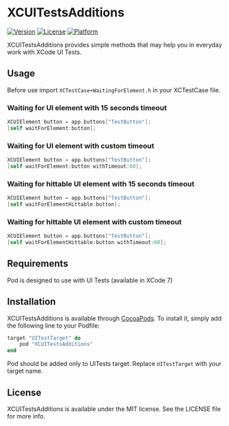 # XCUITestsAdditions

[![Version](https://img.shields.io/cocoapods/v/XCUITestsAdditions.svg?style=flat)](http://cocoapods.org/pods/XCUITestsAdditions)
[![License](https://img.shields.io/cocoapods/l/XCUITestsAdditions.svg?style=flat)](http://cocoapods.org/pods/XCUITestsAdditions)
[![Platform](https://img.shields.io/cocoapods/p/XCUITestsAdditions.svg?style=flat)](http://cocoapods.org/pods/XCUITestsAdditions)

XCUITestsAdditions provides simple methods that may help you in everyday work with XCode UI Tests.

## Usage

Before use import `XCTestCase+WaitingForElement.h` in your XCTestCase file.

### Waiting for UI element with 15 seconds timeout

```objective-c
XCUIElement button = app.buttons["TestButton"];
[self waitForElement:button];
```

### Waiting for UI element with custom timeout

```objective-c
XCUIElement button = app.buttons["TestButton"];
[self waitForElement:button withTimeout:60];
```

### Waiting for hittable UI element with 15 seconds timeout

```objective-c
XCUIElement button = app.buttons["TestButton"];
[self waitForElementHittable:button];
```

### Waiting for hittable UI element with custom timeout

```objective-c
XCUIElement button = app.buttons["TestButton"];
[self waitForElementHittable:button withTimeout:60];
```

## Requirements

Pod is designed to use with UI Tests (available in XCode 7)

## Installation

XCUITestsAdditions is available through [CocoaPods](http://cocoapods.org). To install
it, simply add the following line to your Podfile:

```ruby
target "UITestTarget" do
	pod "XCUITestsAdditions"
end
```

Pod should be added only to UITests target. Replace `UITestTarget` with your target name.

## License

XCUITestsAdditions is available under the MIT license. See the LICENSE file for more info.
